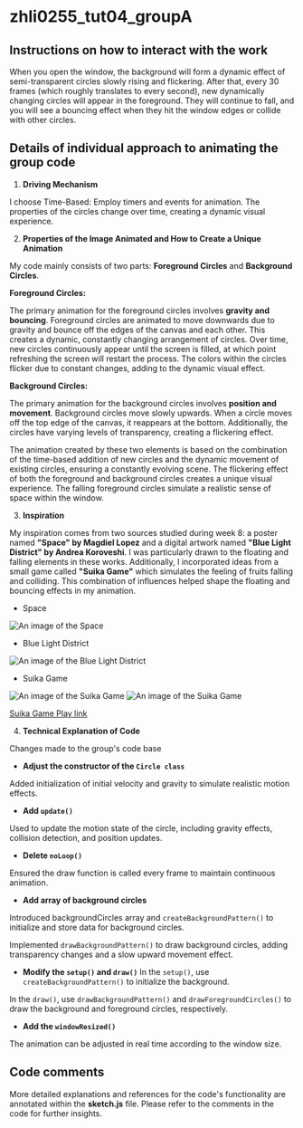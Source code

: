 # zhli0255_tut04_groupA

## Instructions on how to interact with the work
When you open the window, the background will form a dynamic effect of semi-transparent circles slowly rising and flickering. After that, every 30 frames (which roughly translates to every second), new dynamically changing circles will appear in the foreground. They will continue to fall, and you will see a bouncing effect when they hit the window edges or collide with other circles.

## Details of individual approach to animating the group code

1. **Driving Mechanism** 

I choose Time-Based: Employ timers and events for animation. The properties of the circles change over time, creating a dynamic visual experience.

2. **Properties of the Image Animated and How to Create a Unique Animation**

My code mainly consists of two parts: **Foreground Circles** and **Background Circles**.

**Foreground Circles:**

The primary animation for the foreground circles involves **gravity and bouncing**. Foreground circles are animated to move downwards due to gravity and bounce off the edges of the canvas and each other. This creates a dynamic, constantly changing arrangement of circles. Over time, new circles continuously appear until the screen is filled, at which point refreshing the screen will restart the process. The colors within the circles flicker due to constant changes, adding to the dynamic visual effect.

**Background Circles:**

The primary animation for the background circles involves **position and movement**. Background circles move slowly upwards. When a circle moves off the top edge of the canvas, it reappears at the bottom. Additionally, the circles have varying levels of transparency, creating a flickering effect.

The animation created by these two elements is based on the combination of the time-based addition of new circles and the dynamic movement of existing circles, ensuring a constantly evolving scene. The flickering effect of both the foreground and background circles creates a unique visual experience. The falling foreground circles simulate a realistic sense of space within the window.

3. **Inspiration**

My inspiration comes from two sources studied during week 8: a poster named **"Space" by Magdiel Lopez** and a digital artwork named **"Blue Light District" by Andrea Koroveshi**. I was particularly drawn to the floating and falling elements in these works. Additionally, I incorporated ideas from a small game called **"Suika Game"** which simulates the feeling of fruits falling and colliding. This combination of influences helped shape the floating and bouncing effects in my animation.

- Space

![An image of the Space](assets/Space_Magdiel_Lopez_poster.jpg)

- Blue Light District

![An image of the Blue Light District](assets/Blue_Light_District_Andrea_koroveshi.jpg)

- Suika Game

![An image of the Suika Game](assets/Suika%20Game.gif)
![An image of the Suika Game](assets/Suika%20Game2.gif)

[Suika Game Play link](https://g.lisagame.com/game/407/)

4. **Technical Explanation of Code**

Changes made to the group's code base

- **Adjust the constructor of the `Circle class`**

Added initialization of initial velocity and gravity to simulate realistic motion effects.

- **Add `update()`**

Used to update the motion state of the circle, including gravity effects, collision detection, and position updates.

- **Delete `noLoop()`**

Ensured the draw function is called every frame to maintain continuous animation.

- **Add array of background circles**

Introduced backgroundCircles array and `createBackgroundPattern()` to initialize and store data for background circles.

Implemented `drawBackgroundPattern()` to draw background circles, adding transparency changes and a slow upward movement effect.

- **Modify the `setup()` and `draw()`**
In the `setup()`, use `createBackgroundPattern()` to initialize the background.

In the `draw()`, use `drawBackgroundPattern()` and `drawForegroundCircles()` to draw the background and foreground circles, respectively.

- **Add the `windowResized()`**

The animation can be adjusted in real time according to the window size.

## Code comments
More detailed explanations and references for the code's functionality are annotated within the **sketch.js** file. Please refer to the comments in the code for further insights.